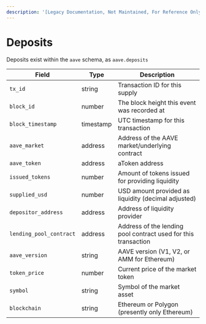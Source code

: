 ```yaml
---
description: '[Legacy Documentation, Not Maintained, For Reference Only]'
---
```


# Deposits



Deposits exist within the `aave` schema, as `aave.deposits`

| Field                   | Type      | Description                                                    |
| ----------------------- | --------- | -------------------------------------------------------------- |
| `tx_id`                 | string    | Transaction ID for this supply                                 |
| `block_id`              | number    | The block height this event was recorded at                    |
| `block_timestamp`       | timestamp | UTC timestamp for this transaction                             |
| `aave_market`           | address   | Address of the AAVE market/underlying contract                 |
| `aave_token`            | address   | aToken address                                                 |
| `issued_tokens`         | number    | Amount of tokens issued for providing liquidity                |
| `supplied_usd`          | number    | USD amount provided as liquidity (decimal adjusted)            |
| `depositor_address`     | address   | Address of liquidity provider                                  |
| `lending_pool_contract` | address   | Address of the lending pool contract used for this transaction |
| `aave_version`          | string    | AAVE version (V1, V2, or AMM for Ethereum)                     |
| `token_price`           | number    | Current price of the market token                              |
| `symbol`                | string    | Symbol of the market asset                                     |
| `blockchain`            | string    | Ethereum or Polygon (presently only Ethereum)                  |

